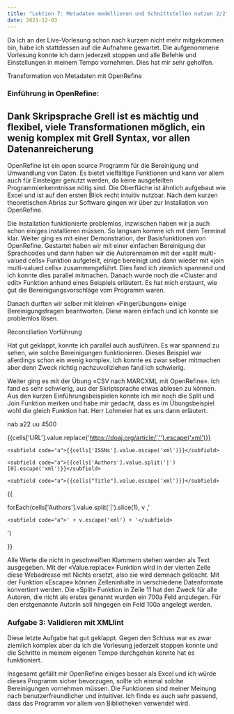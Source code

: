 ```yaml
---
title: "Lektion 7: Metadaten modellieren und Schnittstellen nutzen 2/2"
date: 2021-12-03
---
```


Da ich an der Live-Vorlesung schon nach kurzem nicht mehr mitgekommen bin, habe ich stattdessen auf die Aufnahme gewartet. Die aufgenommene Vorlesung konnte ich dann jederzeit stoppen und alle Befehle und Einstellungen in meinem Tempo vornehmen. Dies hat mir sehr geholfen.

Transformation von Metadaten mit OpenRefine

### Einführung in OpenRefine:   

## Dank Skripsprache Grell ist es mächtig und flexibel, viele Transformationen möglich, ein wenig komplex mit Grell Syntax, vor allen Datenanreicherung

OpenRefine ist ein open source Programm für die Bereinigung und Umwandlung von Daten. Es bietet vielfältige Funktionen und kann vor allem auch für Einsteiger genutzt werden, da keine ausgefeilten Programmierkenntnisse nötig sind. Die Oberfläche ist ähnlich aufgebaut wie Excel und ist auf den ersten Blick recht intuitiv nutzbar. Nach dem kurzen theoretischen Abriss zur Software gingen wir über zur Installation von OpenRefine.

Die Installation funktionierte problemlos, inzwischen haben wir ja auch schon einiges installieren müssen. So langsam komme ich mit dem Terminal klar. Weiter ging es mit einer Demonstration, der Basisfunktionen von OpenRefine. Gestartet haben wir mit einer einfachen Bereinigung der Sprachcodes und dann haben wir die Autorennamen mit der «split multi-valued cells» Funktion aufgeteilt, einige bereinigt und dann wieder mit «join multi-valued cells» zusammengeführt. Dies fand ich ziemlich spannend und ich konnte dies parallel mitmachen. Danach wurde noch die «Cluster and edit» Funktion anhand eines Beispiels erläutert. Es hat mich erstaunt, wie gut die Bereinigungsvorschläge vom Programm waren.

Danach durften wir selber mit kleinen «Fingerübungen» einige Bereinigungsfragen beantworten. Diese waren einfach und ich konnte sie problemlos lösen.

Reconciliation Vorführung

Hat gut geklappt, konnte ich parallel auch ausführen. Es war spannend zu sehen, wie solche Bereinigungen funktionieren. Dieses Beispiel war allerdings schon ein wenig komplex. Ich konnte es zwar selber mitmachen aber denn Zweck richtig nachzuvollziehen fand ich schwierig.

Weiter ging es mit der Übung «CSV nach MARCXML mit OpenRefine». Ich fand es sehr schwierig, aus der Skriptsprache etwas ablesen zu können. Aus den kurzen Einführungsbeispielen konnte ich mir noch die Split und Join Funktion merken und habe mir gedacht, dass es im Übungsbeispiel wohl die gleich Funktion hat. Herr Lohmeier hat es uns dann erläutert.



<record>

<leader>     nab a22     uu 4500</leader>

<controlfield tag="001">{{cells['URL'].value.replace('https://doaj.org/article/','').escape('xml')}}</controlfield>

<datafield tag="022" ind1=" " ind2=" ">

    <subfield code="a">{{cells['ISSNs'].value.escape('xml')}}</subfield>

</datafield>

<datafield tag="100" ind1="0" ind2=" ">

    <subfield code="a">{{cells['Authors'].value.split('|')[0].escape('xml')}}</subfield>

</datafield>

<datafield tag="245" ind1="0" ind2="0">

    <subfield code="a">{{cells["Title"].value.escape('xml')}}</subfield>

</datafield>{{

forEach(cells['Authors'].value.split('|').slice(1), v ,'

<datafield tag="700" ind1="0" ind2=" ">

    <subfield code="a">' + v.escape('xml') + '</subfield>

</datafield>')

}}

</record>




Alle Werte die nicht in geschweiften Klammern stehen werden als Text ausgegeben. Mit der «Value.replace» Funktion wird in der vierten Zeile diese Webadresse mit Nichts ersetzt, also sie wird demnach gelöscht. Mit der Funktion «Escape» können Zelleninhalte in verschiedene Datenformate konvertiert werden. Die «Split» Funktion in Zeile 11 hat den Zweck für alle Autoren, die nicht als erstes genannt wurden ein 700a Feld anzulegen. Für den erstgenannte AutorIn soll hingegen ein Feld 100a angelegt werden.



### Aufgabe 3: Validieren mit XMLlint

Diese letzte Aufgabe hat gut geklappt. Gegen den Schluss war es zwar ziemlich komplex aber da ich die Vorlesung jederzeit stoppen konnte und die Schritte in meinem eigenen Tempo durchgehen konnte hat es funktioniert.

Insgesamt gefällt mir OpenRefine einiges besser als Excel und ich würde dieses Programm sicher bevorzugen, sollte ich einmal solche Bereinigungen vornehmen müssen. Die Funktionen sind  meiner Meinung nach benutzerfreundlicher und intuitiver. Ich finde es auch sehr passend, dass das Programm vor allem von Bibliotheken verwendet wird.
